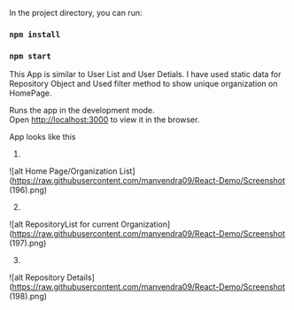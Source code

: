 
In the project directory, you can run:
### `npm install`
### `npm start`

This App is similar to User List and User Detials.
I have used static data for Repository Object and Used filter method to show unique organization on HomePage.

Runs the app in the development mode.\
Open [http://localhost:3000](http://localhost:3000) to view it in the browser.

App looks like this


1.
![alt Home Page/Organization List](https://raw.githubusercontent.com/manvendra09/React-Demo/Screenshot (196).png)

2.
![alt RepositoryList for current Organization](https://raw.githubusercontent.com/manvendra09/React-Demo/Screenshot (197).png)

3.
![alt Repository Details](https://raw.githubusercontent.com/manvendra09/React-Demo/Screenshot (198).png)




